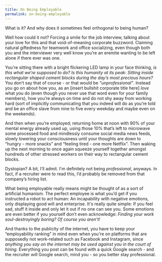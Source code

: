 ```yaml
---
title: On Being Employable
permalink: on-being-employable
---
```


What is it? And why does it sometimes feel orthogonal to being human?

Well how could it not? Forcing a smile for the job interview, talking about your love for this and that void-of-meaning corporate buzzword. Claiming natural giftedness for teamwork and office socializing, even though both you and the interviewer very well know you’re an eremite wanting to be left alone if there ever was one.

You're sitting there with a bright flickering LED lamp in your face thinking, _is this what we’re supposed to do? Is this humanity at its peak: Sitting inside rectangular shaped cement blocks during the day’s most precious hours?_ You don’t say that of course - or that would be _“unprofessional”_. Instead you go on about how you, as an [insert bullshit corporate title here] _love_ what you do (even though you never use that word even for your family members), how you’re always on time and do not shy away from working hard (sort of implicitly communicating that you indeed will do as you’re told and be an office slave from nine to five every weekday and maybe even on the weekends).

And then when you’re employed; returning home at noon with 90% of your mental energy already used up, using those 10% that’s left to microwave some processed food and mindlessly consume social media news feeds, slowly lowering your consciousness until your thoughts are down to “hungry - more snacks” and “feeling tired - one more Netflix”. Then waking up the next morning to once again squeeze yourself together amongst hundreds of other stressed workers on their way to rectangular cement blocks.

Dystopian? A bit, I’ll admit. I'm definitely not being _professional_, anyways. In fact, if a recruiter were to read this, I’d probably be removed from that company’s hiring list.

What being employable really means might be thought of as a sort of artificial humanism. The perfect employee is what you’d get if you instructed a robot to act human: An incapability with negative emotions, only displaying good will and enterprise. It's really quite simple: If you feel sad, stuff it inside and only let it out if no one can see you. Some emotions are even better if you yourself don’t even acknowledge: _Finding your work soul-destroyingly boring? Of course you aren’t!_

And thanks to the publicity of the internet, you have to keep your “employability ranking” in mind even when you're on platforms that are supposedly not work-related such as Facebook and Instagram, since _anything you say on the internet may be used against you in the court of hiring._ Everything you post can be found with a quick Google search - and the recruiter _will_ Google search, mind you - so you better stay professional.
